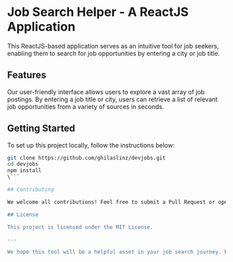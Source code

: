 # Job Search Helper - A ReactJS Application

This ReactJS-based application serves as an intuitive tool for job seekers, enabling them to search for job opportunities by entering a city or job title.

## Features

Our user-friendly interface allows users to explore a vast array of job postings. By entering a job title or city, users can retrieve a list of relevant job opportunities from a variety of sources in seconds.

## Getting Started

To set up this project locally, follow the instructions below:

```bash
git clone https://github.com/ghilaslinz/devjobs.git
cd devjobs
npm install
\```

## Contributing

We welcome all contributions! Feel free to submit a Pull Request or open an issue for any bugs found or features you'd like to propose.

## License

This project is licensed under the MIT License.

---

We hope this tool will be a helpful asset in your job search journey. Best of luck!
